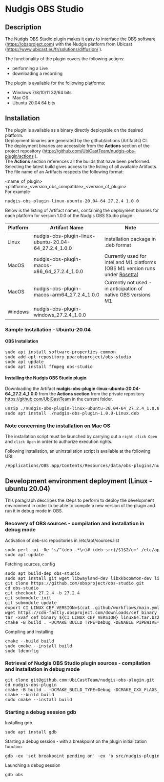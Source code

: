 # Nudgis OBS Studio

## Description

The Nudgis OBS Studio plugin makes it easy to interface the OBS software (https://obsproject.com) with the Nudgis platform from Ubicast (https://www.ubicast.eu/fr/solutions/diffusion/ ).

The functionality of the plugin covers the following actions:
- performing a Live
- downloading a recording

The plugin is available for the following platforms:
- Windows 7/8/10/11 32/64 bits
- Mac OS
- Ubuntu 20.04 64 bits

## Installation

The plugin is available as a binary directly deployable on the desired platform.  
Deployment binaries are generated by the github/actions (Artifacts) CI.  
The deployment binaries are accessible from the **Actions** section of the project repository (https://github.com/UbiCastTeam/nudgis-obs-plugin/actions ).  
The **Actions** section references all the builds that have been performed.  
Selecting the latest build gives access to the listing of all available Artifacts.  
The file name of an Artifacts respects the following format:

\<name_of_plugin>\<platform>\_\<version_obs_compatible>_\<version_of_plugin>  
For example
<pre>
nudgis-obs-plugin-linux-ubuntu-20.04-64_27.2.4_1.0.0
</pre>

Below is the listing of Artifact names, containing the deployment binaries for each platform for version 1.0.0 of the Nudgis OBS Studio plugin:

| Platform | Artifact Name                                        | Note                                                                                                                              |
| -------- | ---------------------------------------------------- | --------------------------------------------------------------------------------------------------------------------------------- |
| Linux    | nudgis-obs-plugin-linux-ubuntu-20.04-64_27.2.4_1.0.0 | installation package in .deb format                                                                                               |
| MacOS    | nudgis-obs-plugin-macos-x86_64_27.2.4_1.0.0          | Currently used for Intel and M1 platforms (OBS M1 version runs under [Rosetta](https://en.wikipedia.org/wiki/Rosetta_(software))) |
| MacOS    | nudgis-obs-plugin-macos-arm64_27.2.4_1.0.0           | Currently not used - in anticipation of native OBS versions M1                                                                    |
| Windows  | nudgis-obs-plugin-windows_27.2.4_1.0.0               |                                                                                                                                   |

### Sample Installation - Ubuntu-20.04

#### OBS Installation

<pre>
sudo apt install software-properties-common
sudo add-apt-repository ppa:obsproject/obs-studio
sudo apt update
sudo apt install ffmpeg obs-studio
</pre>

#### Installing the Nudgis OBS Studio plugin

Downloading the Artifact **nudgis-obs-plugin-linux-ubuntu-20.04-64_27.2.4_1.0.0** from the **Actions section** from the private repository https://github.com/UbiCastTeam in the current folder.

<pre>
unzip ./nudgis-obs-plugin-linux-ubuntu-20.04-64_27.2.4_1.0.0.zip
sudo apt install ./nudgis-obs-plugin-1.0.0-Linux.deb
</pre>


### Note concerning the installation on Mac OS

The installation script must be launched by carrying out a ```right click Open``` and ```click Open``` in order to authorize execution rights.

Following installation, an uninstallation script is available at the following URI:
<pre>
/Applications/OBS.app/Contents/Resources/data/obs-plugins/nudgis-obs-plugin/nudgis-obs-plugin-uninstall.command
</pre>

## Development environment deployment (Linux - ubuntu 20.04)

This paragraph describes the steps to perform to deploy the development environment in order to be able to compile a new version of the plugin and run it in debug mode in OBS.

### Recovery of OBS sources - compilation and installation in debug mode

Activation of deb-src repositories in /etc/apt/sources.list
<pre>
sudo perl -pi -0e 's/^(deb .*\n)# (deb-src)/$1$2/gm' /etc/apt/sources.list
sudo apt update
</pre>

Fetching sources, config
<pre>
sudo apt build-dep obs-studio
sudo apt install git wget libwayland-dev libxkbcommon-dev libxcb-composite0-dev libpci-dev qtbase5-private-dev
git clone https://github.com/obsproject/obs-studio.git
cd obs-studio
git checkout 27.2.4 -b 27.2.4
git submodule init
git submodule update
export CI_LINUX_CEF_VERSION=$(cat .github/workflows/main.yml | sed -En "s/[ ]+LINUX_CEF_BUILD_VERSION: '([0-9]+)'/\1/p")
wget https://cdn-fastly.obsproject.com/downloads/cef_binary_${CI_LINUX_CEF_VERSION}_linux64.tar.bz2
tar -xvaf cef_binary_${CI_LINUX_CEF_VERSION}_linux64.tar.bz2
cmake -B build . -DCMAKE_BUILD_TYPE=Debug -DENABLE_PIPEWIRE=FALSE -DCEF_ROOT_DIR=${PWD}/cef_binary_${CI_LINUX_CEF_VERSION}_linux64 -DCMAKE_CXX_FLAGS_DEBUG='-O0 -g3' -DCMAKE_C_FLAGS_DEBUG='-O0 -g3'
</pre>

Compiling and Installing
<pre>
cmake --build build
sudo cmake --install build
sudo ldconfig
</pre>

### Retrieval of Nudgis OBS Studio plugin sources - compilation and installation in debug mode

<pre>
git clone git@github.com:UbiCastTeam/nudgis-obs-plugin.git
cd nudgis-obs-plugin
cmake -B build . -DCMAKE_BUILD_TYPE=Debug -DCMAKE_CXX_FLAGS_DEBUG='-O0 -g3' -DCMAKE_C_FLAGS_DEBUG='-O0 -g3'
cmake --build build
sudo cmake --install build
</pre>

### Starting a debug session gdb

Installing gdb
<pre>
sudo apt install gdb
</pre>

Starting a debug session - with a breakpoint on the plugin initialization function
<pre>
gdb -ex 'set breakpoint pending on' -ex 'b src/nudgis-plugin.cpp:obs_module_load' -ex r obs
</pre>

Launching a debug session
<pre>
gdb obs
</pre>
